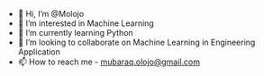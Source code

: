 - 👋 Hi, I’m @Molojo
- 👀 I’m interested in Machine Learning
- 🌱 I’m currently learning Python
- 💞️ I’m looking to collaborate on Machine Learning in Engineering Application
- 📫 How to reach me - mubaraq.olojo@gmail.com

<!---
Molojo/Molojo is a ✨ special ✨ repository because its `README.md` (this file) appears on your GitHub profile.
You can click the Preview link to take a look at your changes.
--->
